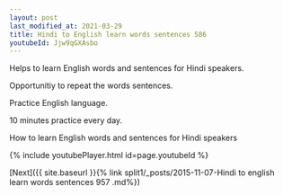 ```yaml
---
layout: post
last_modified_at: 2021-03-29
title: Hindi to English learn words sentences 586 
youtubeId: Jjw9qGXAsbo
---
```

 
 
Helps to learn English words and sentences for Hindi speakers.

Opportunitiy to repeat the words sentences. 

Practice English language. 
 
10 minutes practice every day. 
 
How to learn English words and sentences for Hindi speakers 
 
{% include youtubePlayer.html id=page.youtubeId %}
 
 
[Next]({{ site.baseurl }}{% link  split1/_posts/2015-11-07-Hindi to english learn words sentences 957 .md%})
 
